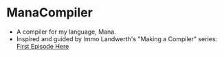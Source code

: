 # ManaCompiler

- A compiler for my language, Mana.
- Inspired and guided by Immo Landwerth's "Making a Compiler" series: [First Episode Here](https://www.youtube.com/live/wgHIkdUQbp0?si=arBno0yM_PU2azMa)
